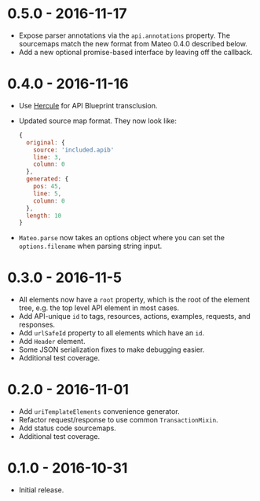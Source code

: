 # 0.5.0 - 2016-11-17

- Expose parser annotations via the `api.annotations` property. The sourcemaps match the new format from Mateo 0.4.0 described below.
- Add a new optional promise-based interface by leaving off the callback.

# 0.4.0 - 2016-11-16

- Use [Hercule](https://github.com/jamesramsay/hercule) for API Blueprint transclusion.
- Updated source map format. They now look like:

  ```js
  {
    original: {
      source: 'included.apib'
      line: 3,
      column: 0
    },
    generated: {
      pos: 45,
      line: 5,
      column: 0
    },
    length: 10
  }
  ```

- `Mateo.parse` now takes an options object where you can set the `options.filename` when parsing string input.

# 0.3.0 - 2016-11-5

- All elements now have a `root` property, which is the root of the element
  tree, e.g. the top level API element in most cases.
- Add API-unique `id` to tags, resources, actions, examples, requests, and
  responses.
- Add `urlSafeId` property to all elements which have an `id`.
- Add `Header` element.
- Some JSON serialization fixes to make debugging easier.
- Additional test coverage.

# 0.2.0 - 2016-11-01

- Add `uriTemplateElements` convenience generator.
- Refactor request/response to use common `TransactionMixin`.
- Add status code sourcemaps.
- Additional test coverage.

# 0.1.0 - 2016-10-31

- Initial release.

